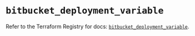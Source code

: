 # `bitbucket_deployment_variable`

Refer to the Terraform Registry for docs: [`bitbucket_deployment_variable`](https://registry.terraform.io/providers/drfaust92/bitbucket/2.50.0/docs/resources/deployment_variable).
